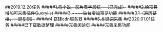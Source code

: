 ##2019.12.28任务
#####~~1.将小说，影片表字段统一（已完成）~~
#####~~2.给项目增加可采集插件Querylist~~
#####~~3.~~~~后台增加预览功能~~
######~~3.1（遍历链接，一键复制）~~
#####4.搭建cdn服务器
#####~~5.关键词采集~~
##2020.01.01任务
#####已下载数据整理
#####完善阅读页
#####完善采集功能